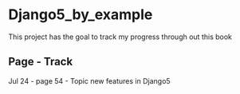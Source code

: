 # Django5_by_example
This project has the goal to track my progress through out this book

## Page - Track
Jul 24 - page 54 - Topic new features in Django5